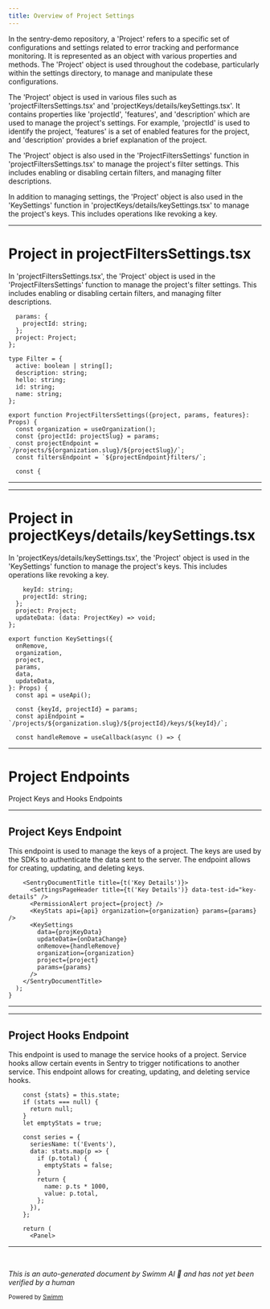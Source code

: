 ```yaml
---
title: Overview of Project Settings
---
```

In the sentry-demo repository, a 'Project' refers to a specific set of configurations and settings related to error tracking and performance monitoring. It is represented as an object with various properties and methods. The 'Project' object is used throughout the codebase, particularly within the settings directory, to manage and manipulate these configurations.

The 'Project' object is used in various files such as 'projectFiltersSettings.tsx' and 'projectKeys/details/keySettings.tsx'. It contains properties like 'projectId', 'features', and 'description' which are used to manage the project's settings. For example, 'projectId' is used to identify the project, 'features' is a set of enabled features for the project, and 'description' provides a brief explanation of the project.

The 'Project' object is also used in the 'ProjectFiltersSettings' function in 'projectFiltersSettings.tsx' to manage the project's filter settings. This includes enabling or disabling certain filters, and managing filter descriptions.

In addition to managing settings, the 'Project' object is also used in the 'KeySettings' function in 'projectKeys/details/keySettings.tsx' to manage the project's keys. This includes operations like revoking a key.

<SwmSnippet path="/static/app/views/settings/project/projectFilters/projectFiltersSettings.tsx" line="386">

---

# Project in projectFiltersSettings.tsx

In 'projectFiltersSettings.tsx', the 'Project' object is used in the 'ProjectFiltersSettings' function to manage the project's filter settings. This includes enabling or disabling certain filters, and managing filter descriptions.

```tsx
  params: {
    projectId: string;
  };
  project: Project;
};

type Filter = {
  active: boolean | string[];
  description: string;
  hello: string;
  id: string;
  name: string;
};

export function ProjectFiltersSettings({project, params, features}: Props) {
  const organization = useOrganization();
  const {projectId: projectSlug} = params;
  const projectEndpoint = `/projects/${organization.slug}/${projectSlug}/`;
  const filtersEndpoint = `${projectEndpoint}filters/`;

  const {
```

---

</SwmSnippet>

<SwmSnippet path="/static/app/views/settings/project/projectKeys/details/keySettings.tsx" line="32">

---

# Project in projectKeys/details/keySettings.tsx

In 'projectKeys/details/keySettings.tsx', the 'Project' object is used in the 'KeySettings' function to manage the project's keys. This includes operations like revoking a key.

```tsx
    keyId: string;
    projectId: string;
  };
  project: Project;
  updateData: (data: ProjectKey) => void;
};

export function KeySettings({
  onRemove,
  organization,
  project,
  params,
  data,
  updateData,
}: Props) {
  const api = useApi();

  const {keyId, projectId} = params;
  const apiEndpoint = `/projects/${organization.slug}/${projectId}/keys/${keyId}/`;

  const handleRemove = useCallback(async () => {
```

---

</SwmSnippet>

# Project Endpoints

Project Keys and Hooks Endpoints

<SwmSnippet path="/static/app/views/settings/project/projectKeys/details/index.tsx" line="65">

---

## Project Keys Endpoint

This endpoint is used to manage the keys of a project. The keys are used by the SDKs to authenticate the data sent to the server. The endpoint allows for creating, updating, and deleting keys.

```tsx
    <SentryDocumentTitle title={t('Key Details')}>
      <SettingsPageHeader title={t('Key Details')} data-test-id="key-details" />
      <PermissionAlert project={project} />
      <KeyStats api={api} organization={organization} params={params} />
      <KeySettings
        data={projKeyData}
        updateData={onDataChange}
        onRemove={handleRemove}
        organization={organization}
        project={project}
        params={params}
      />
    </SentryDocumentTitle>
  );
}

```

---

</SwmSnippet>

<SwmSnippet path="/static/app/views/settings/project/projectServiceHookDetails.tsx" line="64">

---

## Project Hooks Endpoint

This endpoint is used to manage the service hooks of a project. Service hooks allow certain events in Sentry to trigger notifications to another service. This endpoint allows for creating, updating, and deleting service hooks.

```tsx
    const {stats} = this.state;
    if (stats === null) {
      return null;
    }
    let emptyStats = true;

    const series = {
      seriesName: t('Events'),
      data: stats.map(p => {
        if (p.total) {
          emptyStats = false;
        }
        return {
          name: p.ts * 1000,
          value: p.total,
        };
      }),
    };

    return (
      <Panel>
```

---

</SwmSnippet>

&nbsp;

*This is an auto-generated document by Swimm AI 🌊 and has not yet been verified by a human*

<SwmMeta version="3.0.0" repo-id="Z2l0aHViJTNBJTNBc2VudHJ5LWRlbW8lM0ElM0FTd2ltbS1EZW1v" repo-name="sentry-demo" doc-type="overview"><sup>Powered by [Swimm](/)</sup></SwmMeta>
